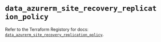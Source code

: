 # `data_azurerm_site_recovery_replication_policy`

Refer to the Terraform Registory for docs: [`data_azurerm_site_recovery_replication_policy`](https://registry.terraform.io/providers/hashicorp/azurerm/3.54.0/docs/data-sources/site_recovery_replication_policy).
